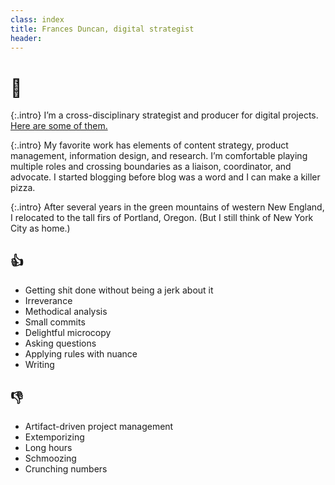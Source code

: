 ```yaml
---
class: index
title: Frances Duncan, digital strategist
header: 
---
```


# 👋

{:.intro}
I’m a cross-disciplinary strategist and producer for digital projects. [Here are some of them.](projects)

{:.intro}
My favorite work has elements of content strategy, product management, information design, and research. I’m comfortable playing multiple roles and crossing boundaries as a liaison, coordinator, and advocate. I started blogging before blog was a word and I can make a killer pizza.

{:.intro}
After several years in the green mountains of western New England, I relocated to the tall firs of Portland, Oregon. (But I still think of New York City as home.)


## 👍
- Getting shit done without being a jerk about it
- Irreverance
- Methodical analysis
- Small commits
- Delightful microcopy
- Asking questions
- Applying rules with nuance
- Writing

## 👎
- Artifact-driven project management
- Extemporizing
- Long hours
- Schmoozing
- Crunching numbers
